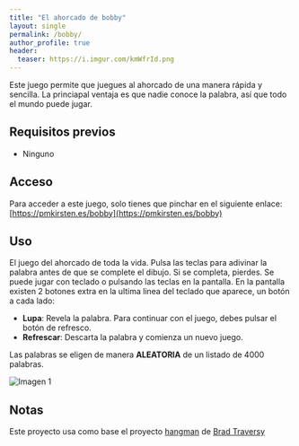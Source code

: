 ```yaml
---
title: "El ahorcado de bobby"
layout: single
permalink: /bobby/
author_profile: true
header:
  teaser: https://i.imgur.com/kmWfrId.png
---
```

Este juego permite que juegues al ahorcado de una manera rápida y sencilla. La princiapal ventaja es que nadie conoce la palabra, así que todo el mundo puede jugar.


## Requisitos previos
- Ninguno

## Acceso
Para acceder a este juego, solo tienes que pinchar en el siguiente enlace: [https://pmkirsten.es/bobby](https://pmkirsten.es/bobby)

## Uso
El juego del ahorcado de toda la vida. Pulsa las teclas para adivinar la palabra antes de que se complete el dibujo. Si se completa, pierdes.
Se puede jugar con teclado o pulsando las teclas en la pantalla. 
En la pantalla existen 2 botones extra en la ultima linea del teclado que aparece, un botón a cada lado:
- **Lupa**: Revela la palabra. Para continuar con el juego, debes pulsar el botón de refresco.
- **Refrescar**: Descarta la palabra y comienza un nuevo juego.

Las palabras se eligen de manera **ALEATORIA** de un listado de 4000 palabras.

![Imagen 1](https://i.imgur.com/kmWfrId.png)

## Notas
Este proyecto usa como base el proyecto [hangman](https://github.com/bradtraversy/vanillawebprojects/tree/master/hangman) de [Brad Traversy](https://github.com/bradtraversy)